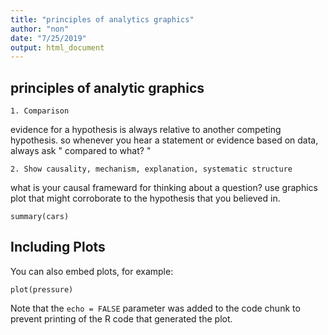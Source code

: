 ```yaml
---
title: "principles of analytics graphics"
author: "non"
date: "7/25/2019"
output: html_document
---
```


## principles of analytic graphics

```{r setup, include=FALSE}
1. Comparison
```
evidence for a hypothesis is always relative to another competing hypothesis. so whenever you hear a statement or evidence based on data, always ask " compared to what? "

```{r setup, include=FALSE}
2. Show causality, mechanism, explanation, systematic structure
```
what is your causal frameward for thinking about a question?
use graphics plot that might corroborate to the hypothesis that you believed in.

```{r cars}
summary(cars)
```

## Including Plots

You can also embed plots, for example:

```{r pressure, echo=FALSE}
plot(pressure)
```

Note that the `echo = FALSE` parameter was added to the code chunk to prevent printing of the R code that generated the plot.
